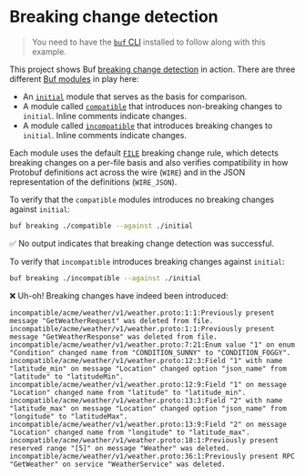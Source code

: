 # Breaking change detection

> You need to have the [`buf` CLI][install] installed to follow along with this example.

This project shows Buf [breaking change detection][breaking] in action. There are three different [Buf modules][modules] in play here:

* An [`initial`](./initial) module that serves as the basis for comparison.
* A module called [`compatible`](./compatible) that introduces non-breaking changes to `initial`. Inline comments indicate changes.
* A module called [`incompatible`](./incompatible) that introduces breaking changes to `initial`. Inline comments indicate changes.

Each module uses the default [`FILE`][file] breaking change rule, which detects breaking changes on a per-file basis and also verifies compatibility in how Protobuf definitions act across the wire (`WIRE`) and in the JSON representation of the definitions (`WIRE_JSON`).

To verify that the `compatible` modules introduces no breaking changes against `initial`:

```sh
buf breaking ./compatible --against ./initial
```

✅  No output indicates that breaking change detection was successful.

To verify that `incompatible` introduces breaking changes against `initial`:

```sh
buf breaking ./incompatible --against ./initial
```

❌  Uh-oh! Breaking changes have indeed been introduced:

```
incompatible/acme/weather/v1/weather.proto:1:1:Previously present message "GetWeatherRequest" was deleted from file.
incompatible/acme/weather/v1/weather.proto:1:1:Previously present message "GetWeatherResponse" was deleted from file.
incompatible/acme/weather/v1/weather.proto:7:21:Enum value "1" on enum "Condition" changed name from "CONDITION_SUNNY" to "CONDITION_FOGGY".
incompatible/acme/weather/v1/weather.proto:12:3:Field "1" with name "latitude_min" on message "Location" changed option "json_name" from "latitude" to "latitudeMin".
incompatible/acme/weather/v1/weather.proto:12:9:Field "1" on message "Location" changed name from "latitude" to "latitude_min".
incompatible/acme/weather/v1/weather.proto:13:3:Field "2" with name "latitude_max" on message "Location" changed option "json_name" from "longitude" to "latitudeMax".
incompatible/acme/weather/v1/weather.proto:13:9:Field "2" on message "Location" changed name from "longitude" to "latitude_max".
incompatible/acme/weather/v1/weather.proto:18:1:Previously present reserved range "[5]" on message "Weather" was deleted.
incompatible/acme/weather/v1/weather.proto:36:1:Previously present RPC "GetWeather" on service "WeatherService" was deleted.
```

[breaking]: https://docs.buf.build
[file]: https://docs.buf.build/breaking/rules#categories
[install]: https://docs.buf.build/installation
[modules]: https://docs.buf.build/bsr/overview#modules
